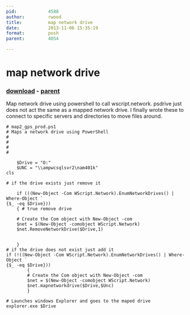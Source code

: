 ```yaml
---
pid:            4588
author:         rwood
title:          map network drive
date:           2013-11-06 15:35:19
format:         posh
parent:         4054

---
```


# map network drive

### [download](Scripts\4588.ps1) - [parent](Scripts\4054.md)

Map network drive using powershell to call wscript.network. psdrive just does not act the same as a mapped network drive. I finally wrote these to connect to specific servers and directories to move files around. 

```posh
# map2_gps_prod.ps1
# Maps a network drive using PowerShell
# 
# 
# 
#

	$Drive = "O:"
	$UNC = "\\ampwcsqlsvr2\nam401k"
cls

# if the drive exists just remove it
	
	if (((New-Object -Com WScript.Network).EnumNetworkDrives() | Where-Object `
{$_ -eq $Drive})) 
	{ # true remove drive
	
	# Create the Com object with New-Object -com
	$net = $(New-Object -comobject WScript.Network)
	$net.RemoveNetworkDrive($Drive,1)
	
	
	} 
# if the drive does not exist just add it
if (!((New-Object -Com WScript.Network).EnumNetworkDrives() | Where-Object `
{$_ -eq $Drive}))
		{
		# Create the Com object with New-Object -com
		$net = $(New-Object -comobject WScript.Network)
		$net.mapnetworkdrive($Drive,$Unc) 
		}

# Launches windows Explorer and goes to the maped drive
explorer.exe $Drive
```
